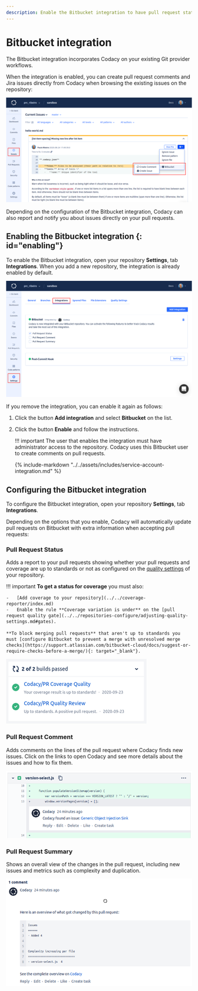 ```yaml
---
description: Enable the Bitbucket integration to have pull request status, comments, and analysis summaries from Codacy directly on pull requests.
---
```


# Bitbucket integration

The Bitbucket integration incorporates Codacy on your existing Git provider workflows.

When the integration is enabled, you can create pull request comments and Jira issues directly from Codacy when browsing the existing issues on the repository:

![Bitbucket integration for issues](images/bitbucket-integration-issues.png)

Depending on the configuration of the Bitbucket integration, Codacy can also report and notify you about issues directly on your pull requests.

## Enabling the Bitbucket integration {: id="enabling"}

To enable the Bitbucket integration, open your repository **Settings**, tab **Integrations**. When you add a new repository, the integration is already enabled by default.

![Bitbucket integration](images/bitbucket-integration.png)

If you remove the integration, you can enable it again as follows:

1.  Click the button **Add integration** and select **Bitbucket** on the list.
1.  Click the button **Enable** and follow the instructions.

    !!! important
        The user that enables the integration must have administrator access to the repository. Codacy uses this Bitbucket user to create comments on pull requests.

    {% include-markdown "../../assets/includes/service-account-integration.md" %}

## Configuring the Bitbucket integration

To configure the Bitbucket integration, open your repository **Settings**, tab **Integrations**.

Depending on the options that you enable, Codacy will automatically update pull requests on Bitbucket with extra information when accepting pull requests:

### Pull Request Status

Adds a report to your pull requests showing whether your pull requests and coverage are up to standards or not as configured on the [quality settings](../../repositories-configure/adjusting-quality-settings.md) of your repository.

<!--NOTE
    Keep the admonition below synced across all Git provider integrations-->
!!! important
    **To get a status for coverage** you must also:

    -   [Add coverage to your repository](../../coverage-reporter/index.md)
    -   Enable the rule **Coverage variation is under** on the [pull request quality gate](../../repositories-configure/adjusting-quality-settings.md#gates).

    **To block merging pull requests** that aren't up to standards you must [configure Bitbucket to prevent a merge with unresolved merge checks](https://support.atlassian.com/bitbucket-cloud/docs/suggest-or-require-checks-before-a-merge/){: target="_blank"}.

![Pull request status on Bitbucket](images/bitbucket-integration-pr-status.png)

### Pull Request Comment

Adds comments on the lines of the pull request where Codacy finds new issues. Click on the links to open Codacy and see more details about the issues and how to fix them.

![Pull request comment on Bitbucket](images/bitbucket-integration-pr-comment.png)

### Pull Request Summary

Shows an overall view of the changes in the pull request, including new issues and metrics such as complexity and duplication.

![Pull request summary on Bitbucket](images/bitbucket-integration-pr-summary.png)
